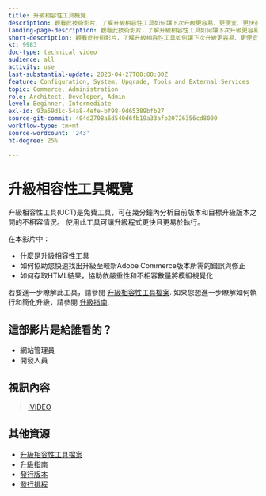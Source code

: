 ```yaml
---
title: 升級相容性工具概覽
description: 觀看此技術影片，了解升級相容性工具如何讓下次升級更容易、更便宜、更快速。
landing-page-description: 觀看此技術影片，了解升級相容性工具如何讓下次升級更容易、更便宜、更快速。
short-description: 觀看此技術影片，了解升級相容性工具如何讓下次升級更容易、更便宜、更快速。
kt: 9983
doc-type: technical video
audience: all
activity: use
last-substantial-update: 2023-04-27T00:00:00Z
feature: Configuration, System, Upgrade, Tools and External Services
topic: Commerce, Administration
role: Architect, Developer, Admin
level: Beginner, Intermediate
exl-id: 93a59d1c-54a8-4efe-bf98-9d65389bfb27
source-git-commit: 404d2708a6d540d6fb19a33afb20726356cd8000
workflow-type: tm+mt
source-wordcount: '243'
ht-degree: 25%

---
```


# 升級相容性工具概覽

升級相容性工具(UCT)是免費工具，可在幾分鐘內分析目前版本和目標升級版本之間的不相容情況。 使用此工具可讓升級程式更快且更易於執行。

在本影片中：

- 什麼是升級相容性工具
- 如何協助您快速找出升級至較新Adobe Commerce版本所需的錯誤與修正
- 如何存取HTML結果，協助依嚴重性和不相容數量將模組視覺化

若要進一步瞭解此工具，請參閱 [升級相容性工具檔案](https://experienceleague.adobe.com/docs/commerce-operations/upgrade-guide/upgrade-compatibility-tool/overview.html?lang=en). 如果您想進一步瞭解如何執行和簡化升級，請參閱 [升級指南](https://experienceleague.adobe.com/docs/commerce-operations/upgrade-guide/overview.html).

## 這部影片是給誰看的？

- 網站管理員
- 開發人員

## 視訊內容

>[!VIDEO](https://video.tv.adobe.com/v/341245?quality=12&learn=on)

## 其他資源

- [升級相容性工具檔案](https://experienceleague.adobe.com/docs/commerce-operations/upgrade-guide/upgrade-compatibility-tool/overview.html?lang=en)
- [升級指南](https://experienceleague.adobe.com/docs/commerce-operations/upgrade-guide/overview.html)
- [發行版本](https://experienceleague.adobe.com/docs/commerce-operations/release/versions.html)
- [發行排程](https://experienceleague.adobe.com/docs/commerce-operations/release/planning/schedule.html)

